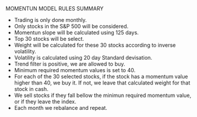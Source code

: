 MOMENTUN MODEL RULES SUMMARY

- Trading is only done monthly.
- Only stocks in the S&P 500 will be considered.
- Momentun slope will be calculated using 125 days.
- Top 30 stocks will be select.
- Weight will be calculated for these 30 stocks according to inverse volatility.
- Volatility is calculated using 20 day Standard devisation.
- Trend filter is positive, we are allowed to buy.
- Minimum required momentum values is set to 40.
- For each of the 30 selected stocks, if the stock has a momentum value higher than 40, we buy it. If not, we leave that calculated weight for that stock in cash.
- We sell stocks if they fall bellow the minimun required momentum value, or if they leave the index.
- Each month we rebalance and repeat.